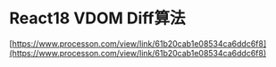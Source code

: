 # React18 VDOM Diff算法

[https://www.processon.com/view/link/61b20cab1e08534ca6ddc6f8](https://www.processon.com/view/link/61b20cab1e08534ca6ddc6f8)

